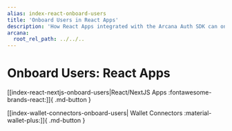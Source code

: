 ```yaml
---
alias: index-react-onboard-users
title: 'Onboard Users in React Apps'
description: 'How React Apps integrated with the Arcana Auth SDK can onboard users via plug-and-play or custom login UI options.'
arcana:
  root_rel_path: ../../..
---
```


# Onboard Users: React Apps

[[index-react-nextjs-onboard-users|React/NextJS Apps :fontawesome-brands-react:]]{ .md-button }

[[index-wallet-connectors-onboard-users| Wallet Connectors :material-wallet-plus:]]{ .md-button }